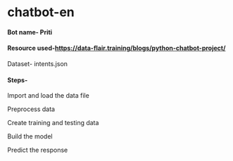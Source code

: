# chatbot-en
#### Bot name- Priti 
#### Resource used-https://data-flair.training/blogs/python-chatbot-project/

Dataset- intents.json
#### Steps-

Import and load the data file

Preprocess data

Create training and testing data

Build the model

Predict the response


